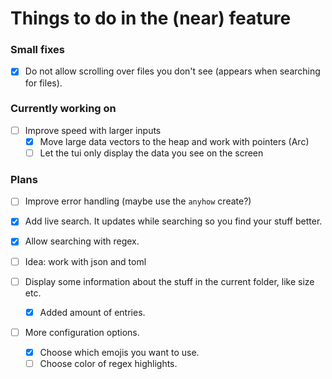 # Things to do in the (near) feature

### Small fixes

- [x] Do not allow scrolling over files you don't see (appears when searching for files).

### Currently working on

- [ ] Improve speed with larger inputs
    - [x] Move large data vectors to the heap and work with pointers (Arc)
    - [ ] Let the tui only display the data you see on the screen

### Plans

- [ ] Improve error handling (maybe use the `anyhow` create?)

- [x] Add live search. It updates while searching so you find your stuff better.
- [x] Allow searching with regex.

- [ ] Idea: work with json and toml

- [ ] Display some information about the stuff in the current folder, like size etc.
    - [x] Added amount of entries.
- [ ] More configuration options.
    - [x] Choose which emojis you want to use.
    - [ ] Choose color of regex highlights.
